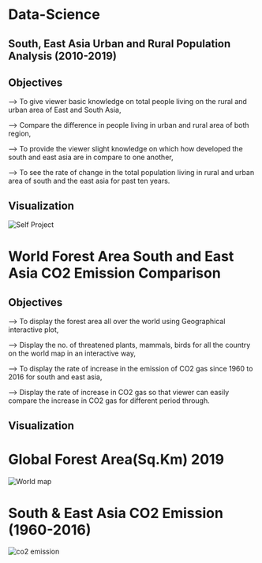 # Data-Science

## South, East Asia Urban and Rural Population Analysis (2010-2019)

## Objectives

--> To give viewer basic knowledge on total people living on the rural and urban area of East and South Asia,

--> Compare the difference in people living in urban and rural area of both region,

--> To provide the viewer slight knowledge on which how developed the south and east asia are in compare to one another,

--> To see the rate of change in the total population living in rural and urban area of south and the east asia for past ten years.


## Visualization

![Self Project](https://user-images.githubusercontent.com/66167662/94291309-2da3ef00-ff7b-11ea-9eb7-f9c13b3a8709.PNG)

# World Forest Area South and East Asia CO2 Emission Comparison

## Objectives

--> To display the forest area all over the world using Geographical interactive plot,

--> Display the no. of threatened plants, mammals, birds for all the country on the world map in an interactive way,

--> To display the rate of increase in the emission of CO2 gas since 1960 to 2016 for south and east asia,

--> Display the rate of increase in CO2 gas so that viewer can easily compare the increase in CO2 gas for different period through.


## Visualization

# Global Forest Area(Sq.Km) 2019

![World map](https://user-images.githubusercontent.com/66167662/94345438-7c1dc000-0045-11eb-8245-06ec282c16fb.PNG)

# South & East Asia CO2 Emission (1960-2016)

![co2 emission](https://user-images.githubusercontent.com/66167662/94345460-b5eec680-0045-11eb-8611-28c6c43e16b0.PNG)
